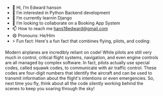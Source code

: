 - 👋 Hi, I’m Edward hanson
- 👀 I’m interested in Python Backend development 
- 🌱 I’m currently learnin Django
- 💞️ I’m looking to collaborate on a Booking App System
- 📫 How to reach me hans18edward@gmail.com
- 😄 Pronouns: He/Him
- ⚡ Fun fact: Here's a fun fact that combines flying, pilots, and coding:

Modern airplanes are incredibly reliant on code!  While pilots are still very much in control, critical flight systems, navigation, and even engine controls are all managed by complex software. In fact, pilots actually use special codes, called squawk codes, to communicate with air traffic control. These codes are four-digit numbers that identify the aircraft and can be used to transmit information about the flight's intentions or even emergencies.  So, next time you fly,  think about all the code silently working behind the scenes to keep you soaring through the sky!

<!---
Eddie-hanson/Eddie-hanson is a ✨ special ✨ repository because its `README.md` (this file) appears on your GitHub profile.
You can click the Preview link to take a look at your changes.
--->
